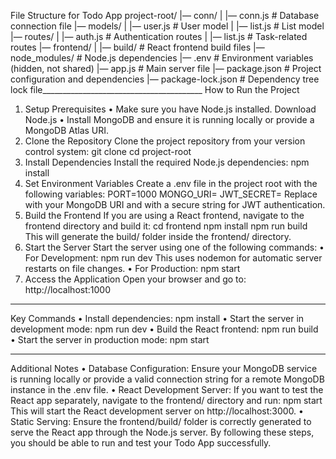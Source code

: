 File Structure for Todo App
project-root/
|— conn/
|    |— conn.js                  # Database connection file
|— models/
|    |— user.js                 # User model
|    |— list.js                 # List model
|— routes/
|    |— auth.js                 # Authentication routes
|    |— list.js                 # Task-related routes
|— frontend/
|    |— build/                  # React frontend build files
|— node_modules/               # Node.js dependencies
|— .env                        # Environment variables (hidden, not shared)
|— app.js                      # Main server file
|— package.json                # Project configuration and dependencies
|— package-lock.json           # Dependency tree lock file________________________________________
How to Run the Project
1. Setup Prerequisites
•	Make sure you have Node.js installed. Download Node.js
•	Install MongoDB and ensure it is running locally or provide a MongoDB Atlas URI.
2. Clone the Repository
Clone the project repository from your version control system:
git clone <repository-url>
cd project-root
3. Install Dependencies
Install the required Node.js dependencies:
npm install
4. Set Environment Variables
Create a .env file in the project root with the following variables:
PORT=1000
MONGO_URI=<your-mongodb-connection-string>
JWT_SECRET=<your-secret-key>
Replace <your-mongodb-connection-string> with your MongoDB URI and <your-secret-key> with a secure string for JWT authentication.
5. Build the Frontend
If you are using a React frontend, navigate to the frontend directory and build it:
cd frontend
npm install
npm run build
This will generate the build/ folder inside the frontend/ directory.
6. Start the Server
Start the server using one of the following commands:
•	For Development:
npm run dev
This uses nodemon for automatic server restarts on file changes.
•	For Production:
npm start
7. Access the Application
Open your browser and go to:
http://localhost:1000
________________________________________
Key Commands
•	Install dependencies:
npm install
•	Start the server in development mode:
npm run dev
•	Build the React frontend:
npm run build
•	Start the server in production mode:
npm start
________________________________________
Additional Notes
•	Database Configuration: Ensure your MongoDB service is running locally or provide a valid connection string for a remote MongoDB instance in the .env file.
•	React Development Server: If you want to test the React app separately, navigate to the frontend/ directory and run:
npm start
This will start the React development server on http://localhost:3000.
•	Static Serving: Ensure the frontend/build/ folder is correctly generated to serve the React app through the Node.js server.
By following these steps, you should be able to run and test your Todo App successfully.

